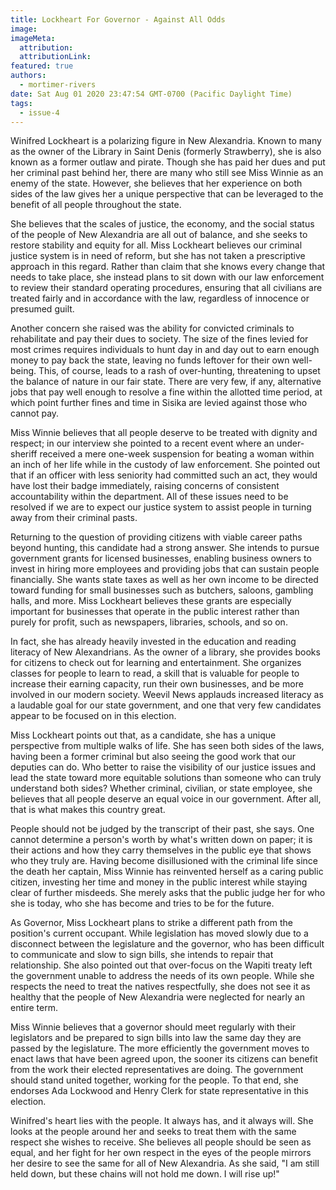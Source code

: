 ```yaml
---
title: Lockheart For Governor - Against All Odds
image:
imageMeta:
  attribution:
  attributionLink:
featured: true
authors: 
  - mortimer-rivers
date: Sat Aug 01 2020 23:47:54 GMT-0700 (Pacific Daylight Time)
tags:
  - issue-4
---
```


Winifred Lockheart is a polarizing figure in New Alexandria. Known to many as the owner of the Library 
in Saint Denis (formerly Strawberry), she is also known as a former outlaw and pirate. Though she 
has paid her dues and put her criminal past behind her, there are many who still see Miss Winnie as 
an enemy of the state. However, she believes that her experience on both sides of the law gives her 
a unique perspective that can be leveraged to the benefit of all people throughout the state.

She believes that the scales of justice, the economy, and the social status of the people of New 
Alexandria are all out of balance, and she seeks to restore stability and equity for all. Miss 
Lockheart believes our criminal justice system is in need of reform, but she has not taken a 
prescriptive approach in this regard. Rather than claim that she knows every change that needs to take 
place, she instead plans to sit down with our law enforcement to review their standard operating 
procedures, ensuring that all civilians are treated fairly and in accordance with the law, regardless 
of innocence or presumed guilt.

Another concern she raised was the ability for convicted criminals to rehabilitate and pay their dues 
to society. The size of the fines levied for most crimes requires individuals to hunt day in and day 
out to earn enough money to pay back the state, leaving no funds leftover for their own well-being. 
This, of course, leads to a rash of over-hunting, threatening to upset the balance of nature in our 
fair state. There are very few, if any, alternative jobs that pay well enough to resolve a fine 
within the allotted time period, at which point further fines and time in Sisika are levied against 
those who cannot pay. 

Miss Winnie believes that all people deserve to be treated with dignity and respect; in our interview 
she pointed to a recent event where an under-sheriff received a mere one-week suspension for beating a 
woman within an inch of her life while in the custody of law enforcement. She pointed out that if an 
officer with less seniority had committed such an act, they would have lost their badge immediately, 
raising concerns of consistent accountability within the department. All of these issues need to be 
resolved if we are to expect our justice system to assist people in turning away from their criminal 
pasts.

Returning to the question of providing citizens with viable career paths beyond hunting, this 
candidate had a strong answer. She intends to pursue government grants for licensed businesses, 
enabling business owners to invest in hiring more employees and providing jobs that can sustain 
people financially. She wants state taxes as well as her own income to be directed toward 
funding for small businesses such as butchers, saloons, gambling halls, and more. Miss Lockheart 
believes these grants are especially important for businesses that operate in the public interest 
rather than purely for profit, such as newspapers, libraries, schools, and so on. 

In fact, she has already heavily invested in the education and reading literacy of New Alexandrians. 
As the owner of a library, she provides books for citizens to check out for learning and entertainment. 
She organizes classes for people to learn to read, a skill that is valuable for people to increase 
their earning capacity, run their own businesses, and be more involved in our modern society. Weevil 
News applauds increased literacy as a laudable goal for our state government, and one that very few 
candidates appear to be focused on in this election.

Miss Lockheart points out that, as a candidate, she has a unique perspective from multiple walks of 
life. She has seen both sides of the laws, having been a former criminal but also seeing the good work 
that our deputies can do. Who better to raise the visibility of our justice issues and lead the state 
toward more equitable solutions than someone who can truly understand both sides? Whether criminal, 
civilian, or state employee, she believes that all people deserve an equal voice in our government. 
After all, that is what makes this country great.

People should not be judged by the transcript of their past, she says. One cannot determine a person's 
worth by what's written down on paper; it is their actions and how they carry themselves in the public 
eye that shows who they truly are. Having become disillusioned with the criminal life since the death 
her captain, Miss Winnie has reinvented herself as a caring public citizen, investing her time and 
money in the public interest while staying clear of further misdeeds. She merely asks that the public 
judge her for who she is today, who she has become and tries to be for the future.

As Governor, Miss Lockheart plans to strike a different path from the position's current occupant. 
While legislation has moved slowly due to a disconnect between the legislature and the governor, who 
has been difficult to communicate and slow to sign bills, she intends to repair that relationship. 
She also pointed out that over-focus on the Wapiti treaty left the government unable to address the 
needs of its own people. While she respects the need to treat the natives respectfully, she does 
not see it as healthy that the people of New Alexandria were neglected for nearly an entire term. 

Miss Winnie believes that a governor should meet regularly with their legislators and be prepared 
to sign bills into law the same day they are passed by the legislature. The more efficiently the 
government moves to enact laws that have been agreed upon, the sooner its citizens can benefit 
from the work their elected representatives are doing. The government should stand united together, 
working for the people. To that end, she endorses Ada Lockwood and Henry Clerk for state 
representative in this election.

Winifred's heart lies with the people. It always has, and it always will. She looks at the people 
around her and seeks to treat them with the same respect she wishes to receive. She believes all 
people should be seen as equal, and her fight for her own respect in the eyes of the people mirrors 
her desire to see the same for all of New Alexandria. As she said, "I am still held down, but these 
chains will not hold me down. I will rise up!" 
